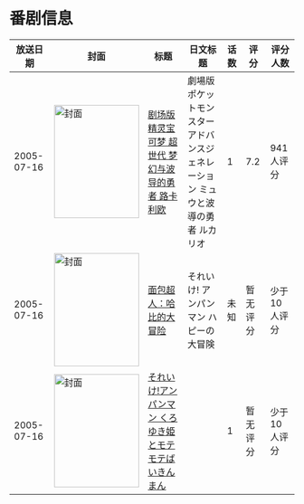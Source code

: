 # 番剧信息

|放送日期|封面|标题|日文标题|话数|评分|评分人数|
|---|---|---|---|---|---|---|
|2005-07-16|<img src="//lain.bgm.tv/pic/cover/c/a0/ba/3029_fdR1t.jpg" alt="封面" style="width:150px;height:200px;object-fit:cover;">|[剧场版 精灵宝可梦 超世代 梦幻与波导的勇者 路卡利欧](https://bangumi.tv/subject/3029)|劇場版ポケットモンスター アドバンスジェネレーション ミュウと波導の勇者 ルカリオ|1|7.2|941人评分|
|2005-07-16|<img src="//lain.bgm.tv/pic/cover/c/78/b9/324783_WWru2.jpg" alt="封面" style="width:150px;height:200px;object-fit:cover;">|[面包超人：哈比的大冒险](https://bangumi.tv/subject/324783)|それいけ! アンパンマン ハピーの大冒険|未知|暂无评分|少于10人评分|
|2005-07-16|<img src="//lain.bgm.tv/pic/cover/c/c7/37/419873_Ouh3U.jpg" alt="封面" style="width:150px;height:200px;object-fit:cover;">|[それいけ!アンパンマン くろゆき姫とモテモテばいきんまん](https://bangumi.tv/subject/419873)||1|暂无评分|少于10人评分|
